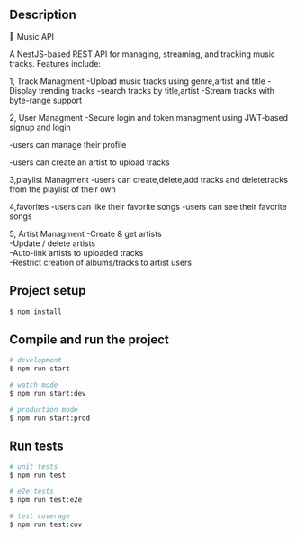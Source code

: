 

## Description

🎵 Music API

A NestJS-based REST API for managing, streaming, and tracking music tracks. Features include:

1, Track Managment
  -Upload music tracks using genre,artist and title
  -Display trending tracks
  -search tracks by title,artist
  -Stream tracks with byte-range support

2, User Managment
  -Secure login and token managment using JWT-based signup and login

  -users can manage their profile
  
  -users can create an artist to upload tracks 

3,playlist Managment
  -users can create,delete,add tracks and deletetracks from the playlist of their own

4,favorites
  -users can like their favorite songs
  -users can see their favorite songs
 
5, Artist Managment
  -Create & get artists  
  -Update / delete artists  
  -Auto-link artists to uploaded tracks  
  -Restrict creation of albums/tracks to artist users



## Project setup

```bash
$ npm install
```

## Compile and run the project

```bash
# development
$ npm run start

# watch mode
$ npm run start:dev

# production mode
$ npm run start:prod
```

## Run tests

```bash
# unit tests
$ npm run test

# e2e tests
$ npm run test:e2e

# test coverage
$ npm run test:cov
```